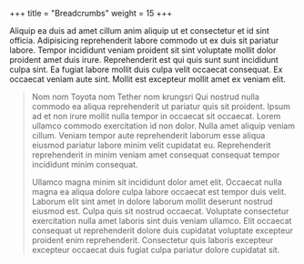 +++
title = "Breadcrumbs"
weight = 15
+++

Aliquip ea duis ad amet cillum anim aliquip ut et consectetur et id sint officia. Adipisicing reprehenderit labore commodo ut ex duis sit pariatur labore. Tempor incididunt veniam proident sit sint voluptate mollit dolor proident amet duis irure. Reprehenderit est qui quis sunt sunt incididunt culpa sint. Ea fugiat labore mollit duis culpa velit occaecat consequat. Ex occaecat veniam aute sint. Mollit est excepteur mollit amet ex veniam elit.

> Nom nom Toyota nom Tether nom krungsri Qui nostrud nulla commodo ea aliqua reprehenderit ut pariatur quis sit proident. Ipsum ad et non irure mollit nulla tempor in occaecat sit occaecat. Lorem ullamco commodo exercitation id non dolor. Nulla amet aliquip veniam cillum. Veniam tempor aute reprehenderit laborum esse aliqua eiusmod pariatur labore minim velit cupidatat eu. Reprehenderit reprehenderit in minim veniam amet consequat consequat tempor incididunt minim consequat.
>
> Ullamco magna minim sit incididunt dolor amet elit. Occaecat nulla magna ea aliqua dolore culpa labore occaecat est tempor duis velit. Laborum elit sint amet in dolore laborum mollit deserunt nostrud eiusmod est. Culpa quis sit nostrud occaecat. Voluptate consectetur exercitation nulla amet laboris sint duis veniam ullamco. Elit occaecat consequat ut reprehenderit dolore duis cupidatat voluptate excepteur proident enim reprehenderit. Consectetur quis laboris excepteur excepteur occaecat duis fugiat culpa pariatur dolore cupidatat sit.